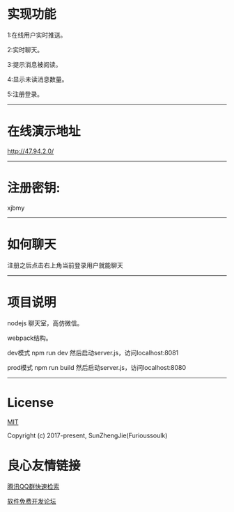# 实现功能
1:在线用户实时推送。

2:实时聊天。

3:提示消息被阅读。

4:显示未读消息数量。

5:注册登录。
***

# 在线演示地址
http://47.94.2.0/
***
# 注册密钥:
xjbmy
***
# 如何聊天
注册之后点击右上角当前登录用户就能聊天
***
# 项目说明
nodejs 聊天室，高仿微信。

webpack结构。

dev模式 npm run dev 然后启动server.js，访问localhost:8081

prod模式 npm run build 然后启动server.js，访问localhost:8080

***
# License
[MIT](https://opensource.org/licenses/MIT)

Copyright (c) 2017-present,  SunZhengJie(Furioussoulk)


 # 良心友情链接

[腾讯QQ群快速检索](http://u.720life.cn/s/8cf73f7c)

[软件免费开发论坛](http://u.720life.cn/s/bbb01dc0)